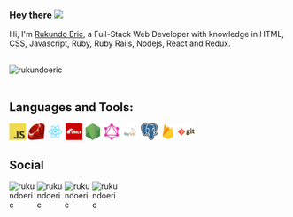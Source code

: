 ### Hey there <img src="https://media.giphy.com/media/hvRJCLFzcasrR4ia7z/giphy.gif" width="25px">

Hi, I'm [Rukundo Eric](https://github.com/rukundoeric), a Full-Stack Web Developer with knowledge in HTML, CSS, Javascript, Ruby, Ruby Rails, Nodejs, React and Redux.

<br>
<img src="https://github-readme-stats.vercel.app/api?username=rukundoeric&show_icons=true" alt="rukundoeric" />
<br>
<br>

## Languages and Tools:
<code><img height="30" src="https://raw.githubusercontent.com/github/explore/80688e429a7d4ef2fca1e82350fe8e3517d3494d/topics/javascript/javascript.png"></code>
<code><img height="30" src="https://raw.githubusercontent.com/github/explore/80688e429a7d4ef2fca1e82350fe8e3517d3494d/topics/ruby/ruby.png"></code>
<code><img height="30" src="https://raw.githubusercontent.com/github/explore/80688e429a7d4ef2fca1e82350fe8e3517d3494d/topics/react/react.png"></code>
<code><img height="30" src="https://raw.githubusercontent.com/github/explore/80688e429a7d4ef2fca1e82350fe8e3517d3494d/topics/rails/rails.png"></code>
<code><img height="30" src="https://raw.githubusercontent.com/github/explore/80688e429a7d4ef2fca1e82350fe8e3517d3494d/topics/nodejs/nodejs.png"></code>
<code><img height="30" src="https://raw.githubusercontent.com/github/explore/5c058a388828bb5fde0bcafd4bc867b5bb3f26f3/topics/graphql/graphql.png"></code>
<code><img height="30" src="https://raw.githubusercontent.com/github/explore/80688e429a7d4ef2fca1e82350fe8e3517d3494d/topics/mysql/mysql.png"></code>
<code><img height="30" src="https://raw.githubusercontent.com/github/explore/80688e429a7d4ef2fca1e82350fe8e3517d3494d/topics/postgresql/postgresql.png"></code>
<code><img height="30" src="https://raw.githubusercontent.com/github/explore/80688e429a7d4ef2fca1e82350fe8e3517d3494d/topics/firebase/firebase.png"></code>
<code><img height="30" src="https://raw.githubusercontent.com/github/explore/80688e429a7d4ef2fca1e82350fe8e3517d3494d/topics/git/git.png"></code>

## Social
<a href="https://twitter.com/rukundoeric005">
  <img align="left" alt="rukundoeric" width="50px" src="https://www.iconfinder.com/icons/5869367/download/svg/512" />
</a>
<a href="https://www.facebook.com/gisa.prestein.9">
  <img align="left" alt="rukundoeric" width="50px" src="https://www.iconfinder.com/icons/5869359/download/svg/512" />
</a>
<a href="https://www.instagram.com/presteineric/">
  <img align="left" alt="rukundoeric" width="50px" src="https://www.iconfinder.com/icons/5869361/download/svg/512" />
</a>
<a href="https://www.linkedin.com/in/rukundo-eric-000bba181/">
  <img align="left" alt="rukundoeric" width="50px" src="https://www.iconfinder.com/icons/5869369/download/svg/512" />
</a>
<br />
<br />